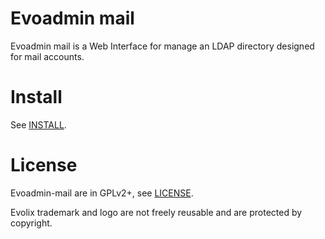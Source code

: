 # Evoadmin mail

Evoadmin mail is a Web Interface for manage an LDAP directory designed for mail accounts.

# Install

See [INSTALL](docs/INSTALL.md).

# License

Evoadmin-mail are in GPLv2+, see [LICENSE](LICENSE).

Evolix trademark and logo are not freely reusable and are protected by copyright.
